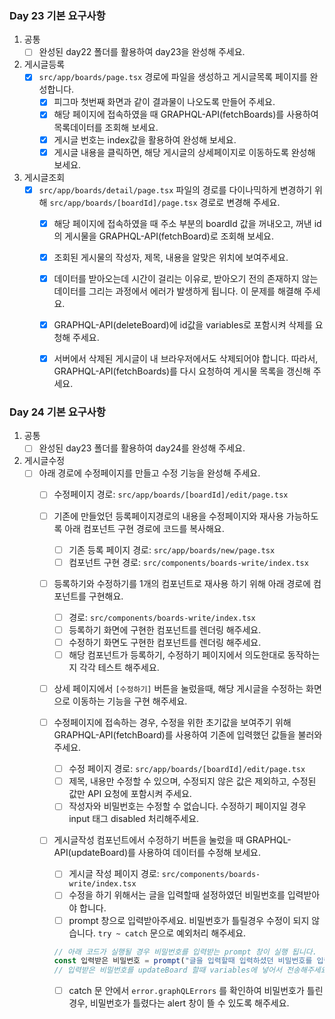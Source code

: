 ### Day 23 기본 요구사항

1. 공통
    - [ ]  완성된 day22 폴더를 활용하여 day23을 완성해 주세요.
2. 게시글등록
    - [x]  `src/app/boards/page.tsx` 경로에 파일을 생성하고 게시글목록 페이지를 완성합니다.
        - [x]  피그마 첫번째 화면과 같이 결과물이 나오도록 만들어 주세요.
        - [x]  해당 페이지에 접속하였을 때 GRAPHQL-API(fetchBoards)를 사용하여 목록데이터를 조회해 보세요.
        - [x]  게시글 번호는 index값을 활용하여 완성해 보세요.
        - [x]  게시글 내용을 클릭하면, 해당 게시글의 상세페이지로 이동하도록 완성해 보세요.
3. 게시글조회
    - [x]  `src/app/boards/detail/page.tsx` 파일의 경로를 다이나믹하게 변경하기 위해 `src/app/boards/[boardId]/page.tsx` 경로로 변경해 주세요.
        - [x]  해당 페이지에 접속하였을 때 주소 부분의 boardId 값을 꺼내오고, 꺼낸 id의 게시물을 GRAPHQL-API(fetchBoard)로 조회해 보세요.
        - [x]  조회된 게시물의 작성자, 제목, 내용을 알맞은 위치에 보여주세요.
        - [x]  데이터를 받아오는데 시간이 걸리는 이유로, 받아오기 전의 존재하지 않는 데이터를 그리는 과정에서 에러가 발생하게 됩니다. 이 문제를 해결해 주세요.
        - [x]  GRAPHQL-API(deleteBoard)에 id값을 variables로 포함시켜 삭제를 요청해 주세요.
        - [x]  서버에서 삭제된 게시글이 내 브라우저에서도 삭제되어야 합니다. 따라서, GRAPHQL-API(fetchBoards)를 다시 요청하여 게시물 목록을 갱신해 주세요.


### Day 24 기본 요구사항

1. 공통
    - [ ]  완성된 day23 폴더를 활용하여 day24를 완성해 주세요.
2. 게시글수정
    - [ ]  아래 경로에 수정페이지를 만들고 수정 기능을 완성해 주세요.
        - [ ]  수정페이지 경로: `src/app/boards/[boardId]/edit/page.tsx`
        - [ ]  기존에 만들었던 등록페이지경로의 내용을 수정페이지와 재사용 가능하도록 아래 컴포넌트 구현 경로에 코드를 복사해요.
            - [ ]  기존 등록 페이지 경로: `src/app/boards/new/page.tsx`
            - [ ]  컴포넌트 구현 경로: `src/components/boards-write/index.tsx`
        - [ ]  등록하기와 수정하기를 1개의 컴포넌트로 재사용 하기 위해 아래 경로에 컴포넌트를 구현해요.
            - [ ]  경로: `src/components/boards-write/index.tsx`
            - [ ]  등록하기 화면에 구현한 컴포넌트를 렌더링 해주세요.
            - [ ]  수정하기 화면도 구현한 컴포넌트를 렌더링 해주세요.
            - [ ]  해당 컴포넌트가 등록하기, 수정하기 페이지에서 의도한대로 동작하는지 각각 테스트 해주세요.
        - [ ]  상세 페이지에서 `[수정하기]` 버튼을 눌렀을때, 해당 게시글을 수정하는 화면으로 이동하는 기능을 구현 해주세요.
        - [ ]  수정페이지에 접속하는 경우, 수정을 위한 초기값을 보여주기 위해 GRAPHQL-API(fetchBoard)를 사용하여 기존에 입력했던 값들을 불러와 주세요.
            - [ ]  수정 페이지 경로:  `src/app/boards/[boardId]/edit/page.tsx`
            - [ ]  제목, 내용만 수정할 수 있으며, 수정되지 않은 값은 제외하고, 수정된 값만 API 요청에 포함시켜 주세요.
            - [ ]  작성자와 비밀번호는 수정할 수 없습니다. 수정하기 페이지일 경우 input 태그 disabled 처리해주세요.
        - [ ]  게시글작성 컴포넌트에서 수정하기 버튼을 눌렀을 때 GRAPHQL-API(updateBoard)를 사용하여 데이터를 수정해 보세요.
            - [ ]  게시글 작성 페이지 경로:  `src/components/boards-write/index.tsx`
            - [ ]  수정을 하기 위해서는 글을 입력할때 설정하였던 비밀번호를 입력받아야 합니다.
            - [ ]  prompt 창으로 입력받아주세요. 비밀번호가 틀릴경우 수정이 되지 않습니다. `try ~ catch` 문으로 예외처리 해주세요.
            
            ```jsx
            // 아래 코드가 실행될 경우 비밀번호를 입력받는 prompt 창이 실행 됩니다.
            const 입력받은 비밀번호 = prompt("글을 입력할때 입력하셨던 비밀번호를 입력해주세요")
            // 입력받은 비밀번호를 updateBoard 할때 variables에 넣어서 전송해주세요.
            ```
            
            - [ ]  catch 문 안에서 `error.graphQLErrors` 를 확인하여 비밀번호가 틀린경우, 비밀번호가 틀렸다는 alert 창이 뜰 수 있도록 해주세요.